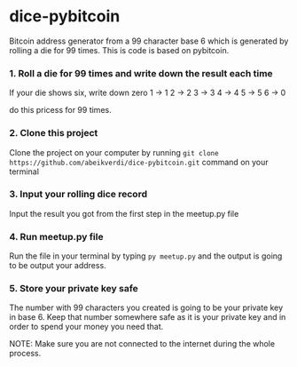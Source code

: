 # dice-pybitcoin
Bitcoin address generator from a 99 character base 6 which is generated by rolling a die for 99 times. This is code is based on pybitcoin.

### 1. Roll a die for 99 times and write down the result each time
If your die shows six, write down zero
1 -> 1
2 -> 2
3 -> 3
4 -> 4
5 -> 5
6 -> 0

do this pricess for 99 times.


### 2. Clone this project
Clone the project on your computer by running `git clone https://github.com/abeikverdi/dice-pybitcoin.git` command on your terminal

### 3. Input your rolling dice record
Input the result you got from the first step in the meetup.py file

### 4. Run meetup.py file
Run the file in your terminal by typing `py meetup.py` and the output is going to be output your address.

### 5. Store your private key safe
The number with 99 characters you created is going to be your private key in base 6. Keep that number somewhere safe as it is your private key and in order to spend your money you need that.


NOTE: Make sure you are not connected to the internet during the whole process.
